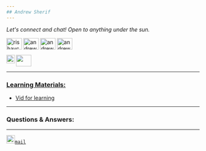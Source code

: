 ```yaml
---
## Andrew Sherif
---
```



  <i>Let's connect and chat! Open to anything under the sun.</i>

<a href="https://mobile.twitter.com/andrewsherif6?t=rnpofxQjrhA9-9smNLp2ZQ&s=09" target="blank"><img align="center" src="https://raw.githubusercontent.com/rahuldkjain/github-profile-readme-generator/master/src/images/icons/Social/twitter.svg" alt="rishavchanda" height="30" width="40" /></a>
<a href="https://www.linkedin.com/in/andrewgobrial" target="blank"><img align="center" src="https://raw.githubusercontent.com/rahuldkjain/github-profile-readme-generator/master/src/images/icons/Social/linked-in-alt.svg" alt="andrewgobrial" height="30" width="40" /></a>
<a href="https://www.instagram.com/andrew_sheriif/" target="blank"><img align="center" src="https://raw.githubusercontent.com/rahuldkjain/github-profile-readme-generator/master/src/images/icons/Social/instagram.svg" alt="andrew_sheriif" height="30" width="40" /></a>
<a href="https://www.facebook.com/andrew.sherif.900" target="blank"><img align="center" src="https://raw.githubusercontent.com/rahuldkjain/github-profile-readme-generator/master/src/images/icons/Social/facebook.svg" alt="andrew sherif" height="30" width="40" /></a>

<a href="andrew.gobrial@protonmail.com" alt="Email me"><img src="https://raw.githubusercontent.com/debdutgoswami/debdutgoswami/master/assets/svg/mail.svg" height="30" width="40" ></a>
<a href="https://github.com/Andrewzz1">
<img align="left" alt=" GitHub" width="22px" src="https://cdn.jsdelivr.net/npm/simple-icons@v3/icons/github.svg" />


---
### Learning Materials:

- [Vid for learning](https://youtu.be/RGOj5yH7evk)
---
### Questions & Answers:
---


<code><a href="andrew.gobrial@protonmail.com" title="mail"><img width="22" src="https://github.com/C-mmon/C-mmon/blob/main/svg/mail.svg">mail</a></code>
 
